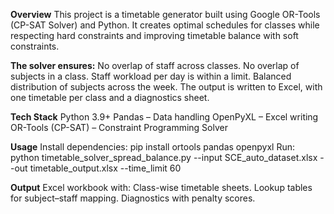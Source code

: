 **Overview**
This project is a timetable generator built using Google OR-Tools (CP-SAT Solver) and Python.
It creates optimal schedules for classes while respecting hard constraints and improving timetable balance with soft constraints.

**The solver ensures:**
No overlap of staff across classes.
No overlap of subjects in a class.
Staff workload per day is within a limit.
Balanced distribution of subjects across the week.
The output is written to Excel, with one timetable per class and a diagnostics sheet.

**Tech Stack**
Python 3.9+
Pandas – Data handling
OpenPyXL – Excel writing
OR-Tools (CP-SAT) – Constraint Programming Solver

**Usage**
Install dependencies:   pip install ortools pandas openpyxl
Run: python timetable_solver_spread_balance.py --input SCE_auto_dataset.xlsx --out timetable_output.xlsx --time_limit 60

**Output**
Excel workbook with:
Class-wise timetable sheets.
Lookup tables for subject–staff mapping.
Diagnostics with penalty scores.
